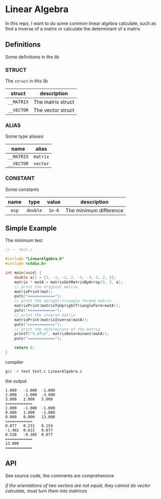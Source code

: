 # Linear Algebra

In this repo, I want to do some common linear algebra calculate, such as find a inverse of a matrix or calculate the determinant of a matrix

## Definitions

Some definitions in the lib

### STRUCT

The `struct` in this lib

|struct|description|
|:--:|:--:|
|`__MATRIX`|The matrix struct|
|`__VECTOR`|The vector struct|

### ALIAS

Some type aliases

|name|alias|
|:--:|:--:|
|`__MATRIX`|`matrix`|
|`__VECTOR`|`vector`|

### CONSTANT

Some constants

|name|type|value|description|
|:--:|:--:|:--:|:--:|
|`esp`|`double`|`1e-6`|The minimum difference|

## Simple Example

The minimum test

```c
// -- test.c

#include "LinearAlgebra.h"
#include <stdio.h>

int main(void) {
    double a[] = {1, -1, -1, 2, -1, -3, 3, 2, 5};
    matrix * matA = matrixGetMatrixByArray(3, 3, a);
    // print the original matrix
    matrixPrint(mat);
    puts("============");
    // print the upright-triangle formed matrix
    matrixPrint(matrixToUprightTriangleForm(matA));
    puts("============");
    // print the inverse matrix
    matrixPrint(matrixInverse(matA));
    puts("============");
    // print the determinant of the matrix
    printf("%.3f\n", matrixDeterminant(matA));
    puts("============");

    return 0;
}
```

compiler

```bash
gcc -o test test.c LinearAlgebra.c
```

the output

```
1.000   -1.000  -1.000
2.000   -1.000  -3.000
3.000   2.000   5.000
============
1.000   -1.000  -1.000
0.000   1.000   -1.000
0.000   0.000   13.000
============
0.077   0.231   0.154
-1.462  0.615   0.077
0.538   -0.385  0.077
============
13.000
============
```

## API

See source code, the comments are comprehensive

*if the orientations of two vectors are not equal, they cannot do vector calculate, must turn them into matrices*
